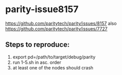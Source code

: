 # parity-issue8157
https://github.com/paritytech/parity/issues/8157
also
https://github.com/paritytech/parity/issues/7727

## Steps to reproduce:
1. export pd=/path/to/target/debug/parity
2. run 1-5.sh in asc. order
3. at least one of the nodes should crash

